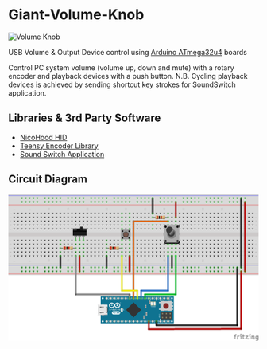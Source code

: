 Giant-Volume-Knob
===================

![Volume Knob](http://imgur.com/rUDHrT3 "Volume Knob")

USB Volume & Output Device control using [Arduino ATmega32u4](https://www.arduino.cc/en/Hacking/PinMapping32u4) boards

Control PC system volume (volume up, down and mute) with a rotary encoder and playback devices with a push button.
 N.B. Cycling playback devices is achieved by sending shortcut key strokes for SoundSwitch application.


Libraries & 3rd Party Software
------------------------------
* [NicoHood HID](https://github.com/NicoHood/HID)
* [Teensy Encoder Library](http://www.pjrc.com/teensy/td_libs_Encoder.html)
* [Sound Switch Application](https://github.com/Belphemur/SoundSwitch)


Circuit Diagram
---------------
![Wiring Diagram](https://raw.githubusercontent.com/alizaliz/Giant-Volume-Knob/master/Wire%20Diagram.png "Fritzing Wiring Diagram")
